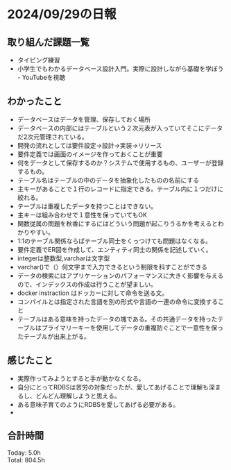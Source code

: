 # 2024/09/29の日報
## 取り組んだ課題一覧
* タイピング練習
* 小学生でもわかるデータベース設計入門。実際に設計しながら基礎を学ぼう - YouTubeを視聴
## わかったこと
* データベースはデータを管理、保存しておく場所
* データベースの内部にはテーブルという２次元表が入っていてそこにデータだ2次元管理されている。
* 開発の流れとしては要件設定→設計→実装→リリース
* 要件定義では画面のイメージを作っておくことが重要
* 何をデータとして保存するのか？システムで使用するもの、ユーザーが登録するもの。
* テーブル名はテーブルの中のデータを抽象化したものの名前にする
* 主キーがあることで１行のレコードに指定できる。テーブル内に１つだけに絞れる。
* テーブルは重複したデータを持つことはできない。
* 主キーは組み合わせで１意性を保っていてもOK
* 関数従属の問題を秋香にするにはどういう問題が起こりうるかを考えるとわかりやすい。
* 1:1のテーブル関係ならばテーブル同士をくっつけても問題はなくなる。
* 要件定義でER図を作成して、エンティティ同士の関係を記述していく。
* integerは整数型,varcharは文字型
* varchar()で（）何文字まで入力できるという制限を科すことができる
* データの検索にはアプリケーションのパフォーマンスに大きく影響を与えるので、インデックスの作成は行うことが望ましい。
* docker instraction はドッカーに対して命令を送る文。
* コンパイルとは指定された言語を別の形式や言語の一連の命令に変換すること
* テーブルはある意味を持ったデータの塊である。その共通データを持ったテーブルはプライマリーキーを使用してデータの重複防ぐことで一意性を保ったテーブルが出来上がる。
## 感じたこと
*  実際作ってみようとすると手が動かなくなる。
*  自分にとってRDBSは苦労の対象だったが、愛してあげることで理解も深まるし、どんどん理解しようと思える。
  *  ある意味子育てのようにRDBSを愛してあげる必要がある。  
*  
## 合計時間  
Today: 5.0h<br>
Total: 804.5h
